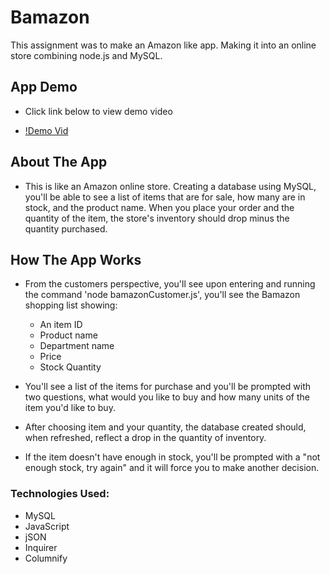 # Bamazon

This assignment was to make an Amazon like app. Making it into an online store combining node.js and MySQL.

## App Demo
* Click link below to view demo video

- [!Demo Vid](https://drive.google.com/file/d/1WoJufe9vMqJphjr1USPFcbzARFM4QuO9/view)

## About The App
* This is like an Amazon online store. Creating a database using MySQL, you'll be able to see a list of items that are for sale, how many are in stock, and the product name. When you place your order and the quantity of the item, the store's inventory should drop minus the quantity purchased.

## How The App Works

- From the customers perspective, you'll see upon entering and running the command 'node bamazonCustomer.js', you'll see the Bamazon shopping list showing:
    - An item ID
    - Product name
    - Department name
    - Price
    - Stock Quantity

- You'll see a list of the items for purchase and you'll be prompted with two questions, what would you like to buy and how many units of the item you'd like to buy.

 - After choosing item and your quantity, the database created should, when refreshed, reflect a drop in the quantity of inventory.

 - If the item doesn't have enough in stock, you'll be prompted with a "not enough stock, try again" and it will force you to make another decision.

 ### Technologies Used:
  - MySQL
  - JavaScript
  - jSON
  - Inquirer
  - Columnify


